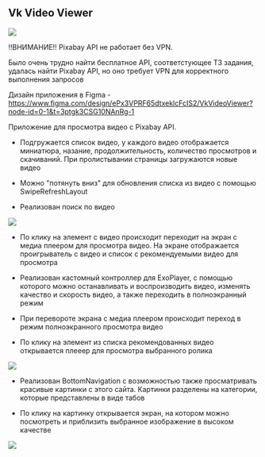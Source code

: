 ## Vk Video Viewer
<img src =https://psv4.userapi.com/s/v1/d/zMtNZrF7E5_6CV-4WyQcDo6-G11XH09FReEipQ_KW5z7UNkx-oQbkfYUJJ6b_NZap9cE8E3n6ry03Gf_uTvHPBTp9fzhsFxA8Lf86Jg_6WyIdx_SDZP6KA/VVV_ICON.png>

!!ВНИМАНИЕ!! Pixabay API не работает без VPN.

Было очень трудно найти бесплатное API, соответстующее ТЗ задания, удалась найти Pixabay API, но оно требует VPN для корректного выполнения запросов

Дизайн приложения в Figma - https://www.figma.com/design/ePx3VPRF65dtxeklcFcIS2/VkVideoViewer?node-id=0-1&t=3ptgk3CSG10NAnRg-1

Приложение для просмотра видео с Pixabay API.

- Подгружается список видео, у каждого видео отображается миниатюра, назание, продолжительность, количество просмотров и скачиваний. При пролистывании страницы загружаются новые видео
  
- Можно "потянуть вниз" для обновления списка из видео с помощью SwipeRefreshLayout
  
- Реализован поиск по видео

<img src = https://psv4.userapi.com/s/v1/d/1rAQYPeOJ8jugfhCxPSd6Z4uVA3HomUB8coCVz0nPDNE1H2FYvA8YMDkby479RZ8b45ToGUuQHBEfacvTPNtBujhPoPRW4Dm7srEkXZa5EMZKUxUABw_-A/video_list_screenshots.png>
  
- По клику на элемент с видео происходит переходит на экран с медиа плеером для просмотра видео. На экране отображается проигрыватель с видео и список с рекомендуемыми видео для просмотра
  
- Реализован кастомный контроллер для ExoPlayer, с помощью которого можно останавливать и воспроизводить видео, изменять качество и скорость видео, а также переходить в полноэкранный режим
  
- При перевороте экрана с медиа плеером происходит переход в режим полноэкранного просмотра видео
  
- По клику на элемент из списка рекомендованных видео открывается плееер для просмотра выбранного ролика

 <img src = https://psv4.userapi.com/s/v1/d/jo8G4gRQF4r3xLBQ9VEuYwOOkTf9UtdlH0ykBOprsz2sQDN5a4N4dihGgz3e3_w7pcRKg7MKEm9IPSYCjEK_pxooAQg5sV5sCceElZCvdH03aEFEsT1dFg/video_player_screenshots.png>
  
- Реализован BottomNavigation с возможностью также просматривать красивые картинки с этого сайта. Картинки разделены на категории, которые представлены в виде табов
  
- По клику на картинку открывается экран, на котором можно посмотреть и приблизить выбранное изображение в высоком качестве

<img src = https://psv4.userapi.com/s/v1/d/XdwMREWYMiVtZ3CqpsHrDCW8_nwpE0E_qAjy9wCYEsxFFO1BnRMHUIxZ-3ysLmdL2WOETBar3m877oVWL1cXb4GsGBq8r3nhLWbMnmUXEv0Im3SwXKgshA/images_screenshots.png>

  
